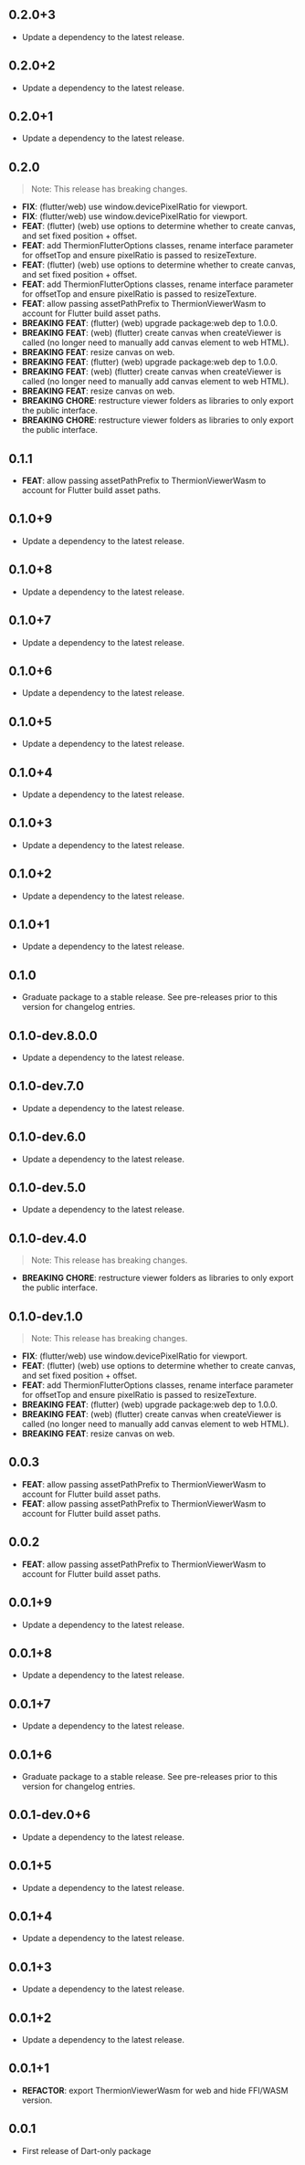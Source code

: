 ## 0.2.0+3

 - Update a dependency to the latest release.

## 0.2.0+2

 - Update a dependency to the latest release.

## 0.2.0+1

 - Update a dependency to the latest release.

## 0.2.0

> Note: This release has breaking changes.

 - **FIX**: (flutter/web) use window.devicePixelRatio for viewport.
 - **FIX**: (flutter/web) use window.devicePixelRatio for viewport.
 - **FEAT**: (flutter) (web) use options to determine whether to create canvas, and set fixed position + offset.
 - **FEAT**: add ThermionFlutterOptions classes, rename interface parameter for offsetTop and ensure pixelRatio is passed to resizeTexture.
 - **FEAT**: (flutter) (web) use options to determine whether to create canvas, and set fixed position + offset.
 - **FEAT**: add ThermionFlutterOptions classes, rename interface parameter for offsetTop and ensure pixelRatio is passed to resizeTexture.
 - **FEAT**: allow passing assetPathPrefix to ThermionViewerWasm to account for Flutter build asset paths.
 - **BREAKING** **FEAT**: (flutter) (web) upgrade package:web dep to 1.0.0.
 - **BREAKING** **FEAT**: (web) (flutter) create canvas when createViewer is called (no longer need to manually add canvas element to web HTML).
 - **BREAKING** **FEAT**: resize canvas on web.
 - **BREAKING** **FEAT**: (flutter) (web) upgrade package:web dep to 1.0.0.
 - **BREAKING** **FEAT**: (web) (flutter) create canvas when createViewer is called (no longer need to manually add canvas element to web HTML).
 - **BREAKING** **FEAT**: resize canvas on web.
 - **BREAKING** **CHORE**: restructure viewer folders as libraries to only export the public interface.
 - **BREAKING** **CHORE**: restructure viewer folders as libraries to only export the public interface.

## 0.1.1

 - **FEAT**: allow passing assetPathPrefix to ThermionViewerWasm to account for Flutter build asset paths.

## 0.1.0+9

 - Update a dependency to the latest release.

## 0.1.0+8

 - Update a dependency to the latest release.

## 0.1.0+7

 - Update a dependency to the latest release.

## 0.1.0+6

 - Update a dependency to the latest release.

## 0.1.0+5

 - Update a dependency to the latest release.

## 0.1.0+4

 - Update a dependency to the latest release.

## 0.1.0+3

 - Update a dependency to the latest release.

## 0.1.0+2

 - Update a dependency to the latest release.

## 0.1.0+1

 - Update a dependency to the latest release.

## 0.1.0

 - Graduate package to a stable release. See pre-releases prior to this version for changelog entries.

## 0.1.0-dev.8.0.0

 - Update a dependency to the latest release.

## 0.1.0-dev.7.0

 - Update a dependency to the latest release.

## 0.1.0-dev.6.0

 - Update a dependency to the latest release.

## 0.1.0-dev.5.0

 - Update a dependency to the latest release.

## 0.1.0-dev.4.0

> Note: This release has breaking changes.

 - **BREAKING** **CHORE**: restructure viewer folders as libraries to only export the public interface.

## 0.1.0-dev.1.0

> Note: This release has breaking changes.

 - **FIX**: (flutter/web) use window.devicePixelRatio for viewport.
 - **FEAT**: (flutter) (web) use options to determine whether to create canvas, and set fixed position + offset.
 - **FEAT**: add ThermionFlutterOptions classes, rename interface parameter for offsetTop and ensure pixelRatio is passed to resizeTexture.
 - **BREAKING** **FEAT**: (flutter) (web) upgrade package:web dep to 1.0.0.
 - **BREAKING** **FEAT**: (web) (flutter) create canvas when createViewer is called (no longer need to manually add canvas element to web HTML).
 - **BREAKING** **FEAT**: resize canvas on web.

## 0.0.3

 - **FEAT**: allow passing assetPathPrefix to ThermionViewerWasm to account for Flutter build asset paths.
 - **FEAT**: allow passing assetPathPrefix to ThermionViewerWasm to account for Flutter build asset paths.

## 0.0.2

 - **FEAT**: allow passing assetPathPrefix to ThermionViewerWasm to account for Flutter build asset paths.

## 0.0.1+9

 - Update a dependency to the latest release.

## 0.0.1+8

 - Update a dependency to the latest release.

## 0.0.1+7

 - Update a dependency to the latest release.

## 0.0.1+6

 - Graduate package to a stable release. See pre-releases prior to this version for changelog entries.

## 0.0.1-dev.0+6

 - Update a dependency to the latest release.

## 0.0.1+5

 - Update a dependency to the latest release.

## 0.0.1+4

 - Update a dependency to the latest release.

## 0.0.1+3

 - Update a dependency to the latest release.

## 0.0.1+2

 - Update a dependency to the latest release.

## 0.0.1+1

 - **REFACTOR**: export ThermionViewerWasm for web and hide FFI/WASM version.

## 0.0.1
* First release of Dart-only package
